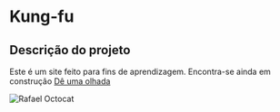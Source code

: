 # Kung-fu

## Descrição do projeto
Este é um site feito para fins de aprendizagem. Encontra-se ainda em construção
[Dê uma olhada](https://rafaprado.github.io/kung-fu/)

![Rafael Octocat](https://imgur.com/a/TzNZeYt)